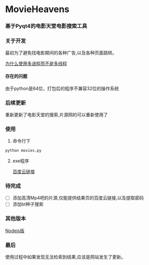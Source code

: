 # MovieHeavens
### 基于Pyqt4的电影天堂电影搜索工具

### 关于开发
最初为了避免找电影期间的各种广告,以及各种页面跳转。<p>
[为什么使用多进程而不是多线程](http://www.360doc.com/content/16/0415/17/1317564_550896090.shtml)

#### 存在的问题
由于python是64位，打包后的程序不兼容32位的操作系统

### 后续更新
重新更新了电影天堂的搜索,片源网的可以重新使用了

### 使用
1. 命令行下
```python
python movies.py
```
2. exe程序 <p>
[百度云链接](http://pan.baidu.com/s/1pLTJpkZ)

### 待完成
- [ ] 添加高清Mp4吧的片源,仅能提供结果页的百度云链接,以及提取密码
- [ ] 添加bt种子搜索

### 其他版本
[Nodejs版](https://github.com/lt94/Electron-Practice/tree/master/MovieHeavens)<p>
### 最后
使用过程中如果发现无法检索到结果,应该是网站发生了更新。<p>



